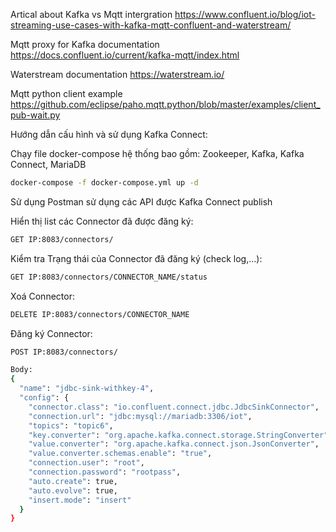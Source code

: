 Artical about Kafka vs Mqtt intergration
https://www.confluent.io/blog/iot-streaming-use-cases-with-kafka-mqtt-confluent-and-waterstream/


Mqtt proxy for Kafka documentation
https://docs.confluent.io/current/kafka-mqtt/index.html

Waterstream documentation
https://waterstream.io/

Mqtt python client example
https://github.com/eclipse/paho.mqtt.python/blob/master/examples/client_pub-wait.py

Hướng dẫn cấu hình và sử dụng Kafka Connect:


Chạy file docker-compose hệ thống bao gồm: Zookeeper, Kafka, Kafka Connect, MariaDB
```bash
docker-compose -f docker-compose.yml up -d
```
Sử dụng Postman sử dụng các API được Kafka Connect publish

Hiển thị list các Connector đã được đăng ký:
```bash
GET IP:8083/connectors/
```
Kiểm tra Trạng thái của Connector đã đăng ký (check log,…):
```bash
GET IP:8083/connectors/CONNECTOR_NAME/status
```
Xoá Connector:
```bash
DELETE IP:8083/connectors/CONNECTOR_NAME
```

Đăng ký Connector:
```bash
POST IP:8083/connectors/

Body:
{
  "name": "jdbc-sink-withkey-4",
  "config": {
    "connector.class": "io.confluent.connect.jdbc.JdbcSinkConnector",
    "connection.url": "jdbc:mysql://mariadb:3306/iot",
    "topics": "topic6",
    "key.converter": "org.apache.kafka.connect.storage.StringConverter",
    "value.converter": "org.apache.kafka.connect.json.JsonConverter",
    "value.converter.schemas.enable": "true",
    "connection.user": "root",
    "connection.password": "rootpass",
    "auto.create": true,
    "auto.evolve": true,
    "insert.mode": "insert"
  }
}
```
